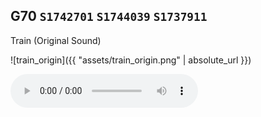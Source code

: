 ## G70 `S1742701` `S1744039` `S1737911`
Train (Original Sound)

![train_origin]({{ "assets/train_origin.png" | absolute_url }})

<audio src = "assets/train_origin.wav" controls preload></audio>

